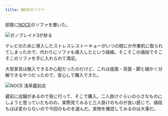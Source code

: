 ```yaml
---
title: NOCEのソファ
---
```

部屋に[NOCE](https://www.noce.co.jp/)のソファを置いた。

![](https://lh5.googleusercontent.com/gmQWj2H45Wzt_aVGTerO30mnJMWqXPcYdXpuX80qgVPvopSgBWlYLIWLpf07kqSJt8Pxu_cUQXENmbcik3cAxWX_FptbHzc0ZTAwHGTIMilJ-zOxTds9xUPYf8bvwFjz4wqTyAecQhvMdxjeUvtVDDZmi-z-SG1O8vtRWfVRkKClGpgKWY30jGCKjCDx6w "ゼノブレイド3が捗る")

テレビのために導入したストレスレストーキョーがいつの間にか作業机に取られてしまったので、代わりにソファも導入したという経緯。そこそこの値段でそこそこのソファを手に入れられて満足。

大型家具は搬入できるか心配だったのだけど、これは座面・背面・脚と細かく分解できるやつだったので、安心して購入できた。

![](https://lh4.googleusercontent.com/M5H4OhTmWVO4GMMfNFM6PUErJmucbZb_v_zqB518-omZ4Ui2Tqmr77PxXbU8G83aa8WynzzuXqBFeD6IOvLOyVbu_YH5pcS3pSgSsW5-NazGT3CibWUuWraNDFxfzNgsH1QO4Xr_Ycm7_P8DMLhyRmW5JQEnEyb9Ccyg6q-xAnwOk5H4nnMo4xDg76c2Hw "NOCE 浅草蔵前店")

蔵前に店舗があるので見に行って、そこで購入。二人掛けぐらいの小さなものにしようと思っていたものの、実際見てみると三人掛けのものが良い感じで、値段もほぼ変わらないので今回のものを選んだ。実物を確認してみるのは大事だ。
